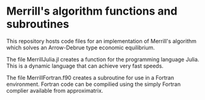# Merrill's algorithm functions and subroutines

This repository hosts code files for an implementation of Merrill's algorithm which solves an Arrow-Debrue type economic equilibrium.

The file MerrillJulia.jl creates a function for the programming language Julia. This is a dynamic language that can achieve very fast speeds.

The file MerrillFortran.f90 creates a subroutine for use in a Fortran environment. Fortran code can be compilied using the simply Fortran complier available from approximatrix.

